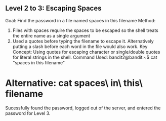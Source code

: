 ## Level 2 to 3: Escaping Spaces
Goal: Find the password in a file named spaces in this filename
Method:
  1. Files with spaces require the spaces to be escaped so the shell treats the entire name as a single argument
  2. Used a quotes before typing the filename to escape it. Alternatively putting a slash before each word in the file would also work. 
Key Concept: Using quotes for escaping character or single/double quotes for literal strings in the shell.
Command Used: 
bandit2@bandit:~$ cat "spaces in this filename" 
# Alternative: cat spaces\ in\ this\ filename
Sucessfully found the password, logged out of the server, and entered the password for Level 3.

